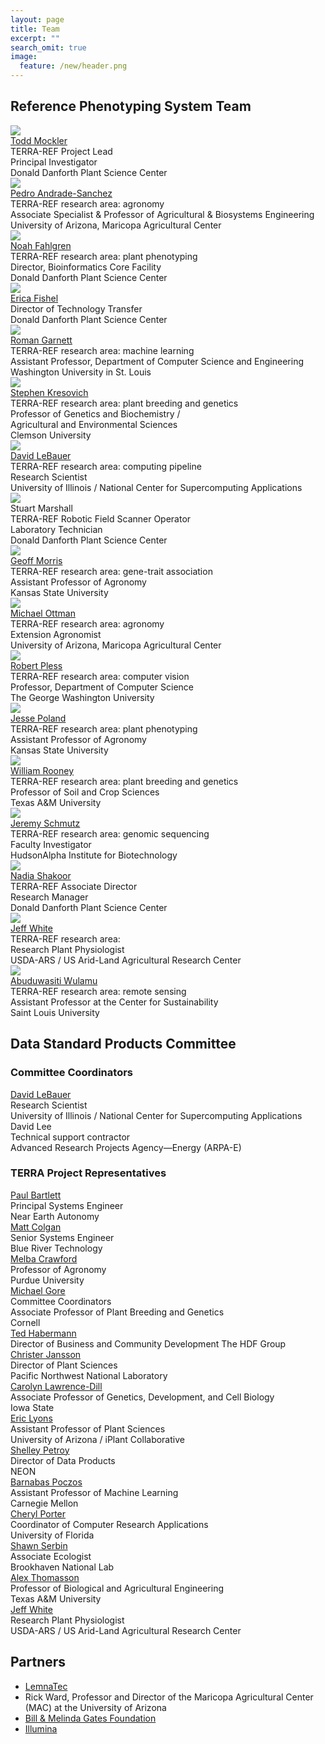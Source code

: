 ```yaml
---
layout: page
title: Team
excerpt: ""
search_omit: true
image:
  feature: /new/header.png
---
```


## Reference Phenotyping System Team
<div class="profiles">
<div class="profile-image"><img src="/images/team/Mockler.jpg"></div>
<div class="profile-bio">
<a href="http://mocklerlab.org/" target="_blank">Todd Mockler</a><br/>
TERRA-REF Project Lead<br/>
Principal Investigator<br/>
Donald Danforth Plant Science Center<br/>
</div>

<div class="profile-image"><img src="/images/team/Andrade.jpg"></div>
<div class="profile-bio">
<a href="https://cals.arizona.edu/abe/people/pedro-andrade" target="_blank">Pedro Andrade-Sanchez</a><br/>
TERRA-REF research area: agronomy<br/>
Associate Specialist & Professor of Agricultural & Biosystems Engineering<br/>
University of Arizona, Maricopa Agricultural Center<br/>
</div>


<div class="profile-image"><img src="/images/team/fahlgren.jpg"></div>
<div class="profile-bio">
<a href="https://www.danforthcenter.org/scientists-research/core-technologies/bioinformatics" target="_blank">Noah Fahlgren</a><br/>
TERRA-REF research area: plant phenotyping <br/>
Director, Bioinformatics Core Facility<br/>
Donald Danforth Plant Science Center
</div>


<div class="profile-image"><img src="/images/team/fishel.jpg"></div>
<div class="profile-bio">
<a href="https://www.danforthcenter.org/scientists-research/technology-transfer" target="_blank">Erica Fishel</a><br/>
Director of Technology Transfer<br/>
Donald Danforth Plant Science Center
</div>

<div class="profile-image"><img src="/images/team/Garnett.jpg"></div>
<div class="profile-bio">
<a href="http://www.cse.wustl.edu/~garnett/" target="_blank">Roman Garnett</a><br/>
TERRA-REF research area: machine learning<br/>
Assistant Professor, Department of Computer Science and Engineering<br/>
Washington University in St. Louis
</div>

<div class="profile-image"><img src="/images/team/Kresovich.jpg"></div>
<div class="profile-bio">
<a href="http://www.clemson.edu/cafls/faculty_staff/profiles/skresov" target="_blank">Stephen Kresovich</a><br/>
TERRA-REF research area: plant breeding and genetics<br/>
Professor of Genetics and Biochemistry / <br/>
Agricultural and Environmental Sciences<br/>
Clemson University
</div>

<div class="profile-image"><img src="/images/team/LeBauer.jpg"></div>
<div class="profile-bio">
<a href="https://sites.google.com/site/dlebauer/" target="_blank">David LeBauer</a><br/>
TERRA-REF research area: computing pipeline<br/>
Research Scientist<br/>
University of Illinois / National Center for Supercomputing Applications
</div>

<div class="profile-image"><img src="/images/team/marshall.jpg"></div>
<div class="profile-bio">
Stuart Marshall<br/>
TERRA-REF Robotic Field Scanner Operator<br/>
Laboratory Technician<br/>
Donald Danforth Plant Science Center
</div>

<div class="profile-image"><img src="/images/team/morris.png"></div>
<div class="profile-bio">
<a href="http://www.agronomy.k-state.edu/people/faculty/morris-geoffrey/" target="_blank">Geoff Morris</a><br/>
TERRA-REF research area: gene-trait association<br/>
Assistant Professor of Agronomy<br/>
Kansas State University
</div>

<div class="profile-image"><img src="/images/team/ottman.jpg"></div>
<div class="profile-bio">
<a href="https://cals.arizona.edu/spls/content/michael-0" target="_blank">Michael Ottman</a><br/>
TERRA-REF research area: agronomy    <br/>
Extension Agronomist<br/>
University of Arizona, Maricopa Agricultural Center
</div>

<div class="profile-image"><img src="/images/team/Pless.jpg"></div>
<div class="profile-bio">
<a href="https://www.cs.seas.gwu.edu/robert-pless" target="_blank">Robert Pless</a><br/>
TERRA-REF research area: computer vision<br/>
Professor, Department of Computer Science<br/>
The George Washington University
</div>

<div class="profile-image"><img src="/images/team/Poland.jpg"></div>
<div class="profile-bio">
<a href="http://wheatgenetics.org/people/3-jesse-poland" target="_blank">Jesse Poland</a><br/>
TERRA-REF research area: plant phenotyping <br/>
Assistant Professor of Agronomy<br/>
Kansas State University
</div>

<div class="profile-image"><img src="/images/team/Rooney.jpg"></div>
<div class="profile-bio">
<a href="http://soilcrop.tamu.edu/people/rooney-william/" target="_blank">William Rooney</a><br/>
TERRA-REF research area: plant breeding and genetics<br/>
Professor of Soil and Crop Sciences<br/>
Texas A&M University
</div>

<div class="profile-image"><img src="/images/team/Schmutz.png"></div>
<div class="profile-bio">
<a href="http://hudsonalpha.org/faculty/jeremy-schmutz" target="_blank">Jeremy Schmutz</a><br/>
TERRA-REF research area: genomic sequencing<br/>
Faculty Investigator<br/>
HudsonAlpha Institute for Biotechnology
</div>
    
<div class="profile-image"><img src="/images/team/Shakoor.jpg"></div>
<div class="profile-bio">
<a href="http://mocklerlab.org/about" target="_blank">Nadia Shakoor</a><br/>
TERRA-REF Associate Director<br/>
Research Manager<br/>
Donald Danforth Plant Science Center
</div>

<div class="profile-image"><img src="/images/team/White.jpg"></div>
<div class="profile-bio">
<a href="https://www.ars.usda.gov/people-locations/person?person-id=33167" target="_blank">Jeff White</a><br/>
TERRA-REF research area:<br/>
Research Plant Physiologist<br/>
USDA-ARS / US Arid-Land Agricultural Research Center<br/>
</div>

<div class="profile-image"><img src="/images/team/Wulamu.jpg"></div>
<div class="profile-bio">
<a href="http://www.slu.edu/sustainability/about-us/faculty/abuduwasiti-wulamu-phd" target="_blank">Abuduwasiti Wulamu</a><br/>
TERRA-REF research area: remote sensing<br/>
Assistant Professor at the Center for Sustainability<br/>
Saint Louis University
</div>
</div>


## Data Standard Products Committee

### Committee Coordinators

<div class="profiles">
<div class="profile-bio">
<a href="https://sites.google.com/site/dlebauer/" target="_blank">David LeBauer</a><br/>
Research Scientist<br/>
University of Illinois / National Center for Supercomputing Applications<br/>
</div>

<div class="profile-bio">
David Lee<br/>
Technical support contractor<br/>
Advanced Research Projects Agency—Energy (ARPA-E)<br/>
</div>
</div>

### TERRA Project Representatives

<div class="profiles">
<div class="profile-bio">
<a href="http://www.nearearth.aero/" target="_blank">Paul Bartlett</a><br/>
Principal Systems Engineer<br/>
Near Earth Autonomy<br/>
</div>

<div class="profile-bio">
<a href="http://team.bluerivert.com/" target="_blank">Matt Colgan</a><br/>
Senior Systems Engineer<br/>
Blue River Technology<br/>
</div>

<div class="profile-bio">
<a href="https://ag.purdue.edu/agry/directory/Pages/melbac.aspx" target="_blank">Melba Crawford</a><br/>
Professor of Agronomy<br/>
Purdue University<br/>
</div>

<div class="profile-bio">
<a href="https://plbrgen.cals.cornell.edu/people/michael-gore" target="_blank">Michael Gore</a><br/>
Committee Coordinators<br/>
Associate Professor of Plant Breeding and Genetics<br/>
Cornell<br/>
</div>

<div class="profile-bio">
<a href="https://www.hdfgroup.org/team/ted-habermann/" target="_blank">Ted Habermann</a><br/>
Director of Business and Community Development
The HDF Group
</div>

<div class="profile-bio">
<a href="https://www.emsl.pnl.gov/emslweb/people/christer-jansson" target="_blank">Christer Jansson</a><br/>
Director of Plant Sciences<br/>
Pacific Northwest National Laboratory<br/>
</div>

<div class="profile-bio">
<a href="http://www.gdcb.iastate.edu/faculty-and-research/faculty/carolyn-j-lawrence/" target="_blank">Carolyn Lawrence-Dill</a><br/>
Associate Professor of Genetics, Development, and Cell Biology<br/>
Iowa State<br/>
</div>

<div class="profile-bio">
<a href="https://cals.arizona.edu/spls/content/eric" target="_blank">Eric Lyons</a><br/>
Assistant Professor of Plant Sciences<br/>
University of Arizona / iPlant Collaborative
</div>

<div class="profile-bio">
<a href="http://www.neonscience.org/about/staff/shelley-petroy" target="_blank">Shelley Petroy</a><br/>
Director of Data Products<br/>
NEON<br/>
</div>

<div class="profile-bio">
<a href="http://www.cs.cmu.edu/~bapoczos/" target="_blank">Barnabas Poczos</a><br/>
Assistant Professor of Machine Learning<br/>
Carnegie Mellon<br/>
</div>

<div class="profile-bio">
<a href="http://abe.ufl.edu/mcnair/cheryl.asp" target="_blank">Cheryl Porter</a><br/>
Coordinator of Computer Research Applications<br/>
University of Florida<br/>
</div>

<div class="profile-bio">
<a href="https://www.bnl.gov/envsci/bio/serbin-shawn.php" target="_blank">Shawn Serbin</a><br/>
Associate Ecologist<br/>
Brookhaven National Lab<br/>
</div>

<div class="profile-bio">
<a href="http://baen.tamu.edu/people/thomasson-alex/" target="_blank">Alex Thomasson</a><br/>
Professor of Biological and Agricultural Engineering<br/>
Texas A&M University<br/>
</div>
    
<div class="profile-bio">
<a href="https://www.ars.usda.gov/people-locations/person?person-id=33167" target="_blank">Jeff White</a><br/>
Research Plant Physiologist<br/>
USDA-ARS / US Arid-Land Agricultural Research Center<br/>
</div>

</div>





## Partners

* [LemnaTec](http://www.lemnatec.com/)
* Rick Ward, Professor and Director of the Maricopa Agricultural Center (MAC) at the University of Arizona
* [Bill & Melinda Gates Foundation](http://www.gatesfoundation.org/)
* [Illumina](https://www.illumina.com/)


